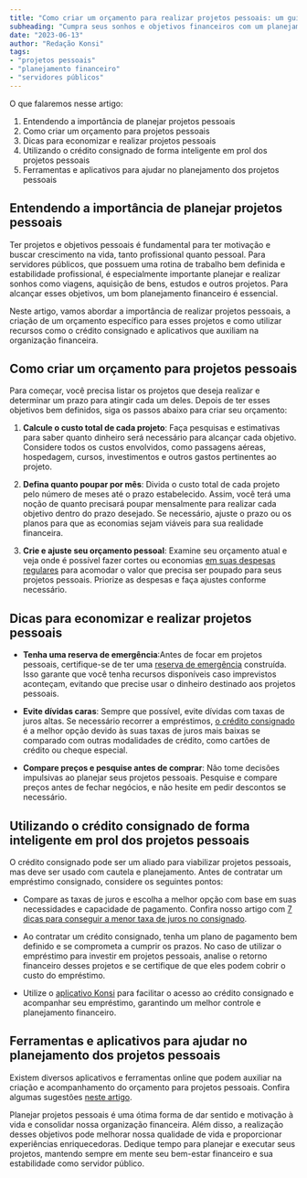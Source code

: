 ```yaml
---
title: "Como criar um orçamento para realizar projetos pessoais: um guia para servidores públicos"
subheading: "Cumpra seus sonhos e objetivos financeiros com um planejamento eficiente"
date: "2023-06-13"
author: "Redação Konsi"
tags:
- "projetos pessoais"
- "planejamento financeiro"
- "servidores públicos"
---
```


O que falaremos nesse artigo:
1. Entendendo a importância de planejar projetos pessoais
2. Como criar um orçamento para projetos pessoais
3. Dicas para economizar e realizar projetos pessoais
4. Utilizando o crédito consignado de forma inteligente em prol dos projetos pessoais
5. Ferramentas e aplicativos para ajudar no planejamento dos projetos pessoais

## Entendendo a importância de planejar projetos pessoais

Ter projetos e objetivos pessoais é fundamental para ter motivação e buscar crescimento na vida, tanto profissional quanto pessoal. Para servidores públicos, que possuem uma rotina de trabalho bem definida e estabilidade profissional, é especialmente importante planejar e realizar sonhos como viagens, aquisição de bens, estudos e outros projetos. Para alcançar esses objetivos, um bom planejamento financeiro é essencial.

Neste artigo, vamos abordar a importância de realizar projetos pessoais, a criação de um orçamento específico para esses projetos e como utilizar recursos como o crédito consignado e aplicativos que auxiliam na organização financeira.

## Como criar um orçamento para projetos pessoais

Para começar, você precisa listar os projetos que deseja realizar e determinar um prazo para atingir cada um deles. Depois de ter esses objetivos bem definidos, siga os passos abaixo para criar seu orçamento:

1. **Calcule o custo total de cada projeto**: Faça pesquisas e estimativas para saber quanto dinheiro será necessário para alcançar cada objetivo. Considere todos os custos envolvidos, como passagens aéreas, hospedagem, cursos, investimentos e outros gastos pertinentes ao projeto.

2. **Defina quanto poupar por mês**: Divida o custo total de cada projeto pelo número de meses até o prazo estabelecido. Assim, você terá uma noção de quanto precisará poupar mensalmente para realizar cada objetivo dentro do prazo desejado. Se necessário, ajuste o prazo ou os planos para que as economias sejam viáveis para sua realidade financeira.

3. **Crie e ajuste seu orçamento pessoal**: Examine seu orçamento atual e veja onde é possível fazer cortes ou economias [em suas despesas regulares](/5-passos-para-organizar-suas-financas-e-evitar-endividamento) para acomodar o valor que precisa ser poupado para seus projetos pessoais. Priorize as despesas e faça ajustes conforme necessário.

## Dicas para economizar e realizar projetos pessoais

- **Tenha uma reserva de emergência**:Antes de focar em projetos pessoais, certifique-se de ter uma [reserva de emergência](/a-importncia-da-reserva-de-emergncia-e-como-constru-la-com-inteligncia-financeira) construída. Isso garante que você tenha recursos disponíveis caso imprevistos aconteçam, evitando que precise usar o dinheiro destinado aos projetos pessoais.

- **Evite dívidas caras**: Sempre que possível, evite dívidas com taxas de juros altas. Se necessário recorrer a empréstimos, [o crédito consignado](/5-motivos-para-escolher-o-credito-consignado-publico) é a melhor opção devido às suas taxas de juros mais baixas se comparado com outras modalidades de crédito, como cartões de crédito ou cheque especial.

- **Compare preços e pesquise antes de comprar**: Não tome decisões impulsivas ao planejar seus projetos pessoais. Pesquise e compare preços antes de fechar negócios, e não hesite em pedir descontos se necessário.

## Utilizando o crédito consignado de forma inteligente em prol dos projetos pessoais

O crédito consignado pode ser um aliado para viabilizar projetos pessoais, mas deve ser usado com cautela e planejamento. Antes de contratar um empréstimo consignado, considere os seguintes pontos:

- Compare as taxas de juros e escolha a melhor opção com base em suas necessidades e capacidade de pagamento. Confira nosso artigo com [7 dicas para conseguir a menor taxa de juros no consignado](/7-dicas-para-conseguir-a-menor-taxa-de-juros-no-consignado).

- Ao contratar um crédito consignado, tenha um plano de pagamento bem definido e se comprometa a cumprir os prazos. No caso de utilizar o empréstimo para investir em projetos pessoais, analise o retorno financeiro desses projetos e se certifique de que eles podem cobrir o custo do empréstimo.

- Utilize o [aplicativo Konsi](https://konsi.com.br/) para facilitar o acesso ao crédito consignado e acompanhar seu empréstimo, garantindo um melhor controle e planejamento financeiro.

## Ferramentas e aplicativos para ajudar no planejamento dos projetos pessoais

Existem diversos aplicativos e ferramentas online que podem auxiliar na criação e acompanhamento do orçamento para projetos pessoais. Confira algumas sugestões [neste artigo](/aplicativo-de-controle-financeiro-confira-otimas-opcoes).

Planejar projetos pessoais é uma ótima forma de dar sentido e motivação à vida e consolidar nossa organização financeira. Além disso, a realização desses objetivos pode melhorar nossa qualidade de vida e proporcionar experiências enriquecedoras. Dedique tempo para planejar e executar seus projetos, mantendo sempre em mente seu bem-estar financeiro e sua estabilidade como servidor público.